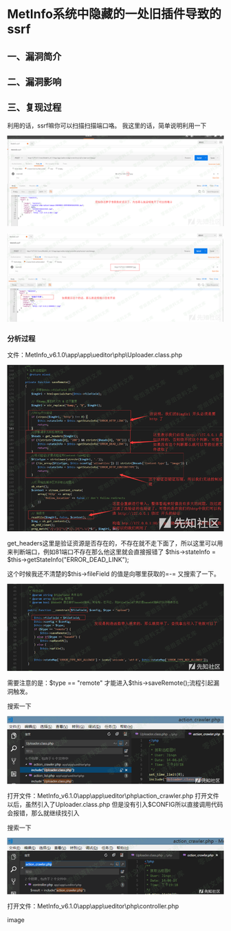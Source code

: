 MetInfo系统中隐藏的一处旧插件导致的ssrf
=======================================

一、漏洞简介
------------

二、漏洞影响
------------

三、复现过程
------------

利用的话，ssrf嘛你可以扫描扫描端口咯。 我这里的话，简单说明利用一下

![](./.resource/MetInfo系统中一处旧插件导致的ssrf/media/rId24.png)

![](./.resource/MetInfo系统中一处旧插件导致的ssrf/media/rId25.png)

### 分析过程

文件：MetInfo\_v6.1.0\\app\\app\\ueditor\\php\\Uploader.class.php

![](./.resource/MetInfo系统中一处旧插件导致的ssrf/media/rId27.png)

get\_headers这里是验证资源是否存在的，不存在就不走下面了，所以这里可以用来判断端口，例如81端口不存在那么他这里就会直接报错了
\$this-\>stateInfo = \$this-\>getStateInfo(\"ERROR\_DEAD\_LINK\");

这个时候我还不清楚的\$this-\>fileField 的值是向哪里获取的=-=
又搜索了一下。

![](./.resource/MetInfo系统中一处旧插件导致的ssrf/media/rId28.png)

需要注意的是：\$type == \"remote\"
才能进入\$this-\>saveRemote();流程引起漏洞触发。

搜索一下

![](./.resource/MetInfo系统中一处旧插件导致的ssrf/media/rId29.png)

打开文件：MetInfo\_v6.1.0\\app\\app\\ueditor\\php\\action\_crawler.php
打开文件以后，虽然引入了Uploader.class.php
但是没有引入\$CONFIG所以直接调用代码会报错，那么就继续找引入

搜索一下

![](./.resource/MetInfo系统中一处旧插件导致的ssrf/media/rId30.png)

打开文件：MetInfo\_v6.1.0\\app\\app\\ueditor\\php\\controller.php

image
